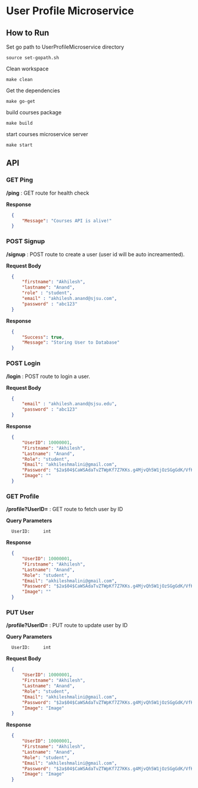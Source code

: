 # User Profile Microservice


## How to Run

Set go path to UserProfileMicroservice directory

```shell
source set-gopath.sh
```
Clean workspace
```shell
make clean
```
Get the dependencies
```shell
make go-get
```
build courses package
```shell
make build
```

start courses microservice server
```shell
make start
```


## API
### GET Ping
 **/ping** : GET route for health check

  **Response** 
  ```json 
	{
		"Message": "Courses API is alive!"
	}
  ```
### POST Signup
 **/signup** : POST route to create a user (user id will be auto increamented).

  **Request Body**
  ```json
	{
		"firstname": "Akhilesh",
		"lastname": "Anand",
		"role" : "student",
		"email" : "akhilesh.anand@sjsu.com",
		"password" : "abc123"
	}
  ```
  **Response**
  ```json
	{
		"Success": true,
		"Message": "Storing User to Database"
	}
  ```

### POST Login
 **/login** : POST route to login a user.

  **Request Body**
  ```json
	{
		"email" : "akhilesh.anand@sjsu.edu",
		"password" : "abc123"
	}
  ```
  **Response**
  ```json
	{
		"UserID": 10000001,
		"Firstname": "Akhilesh",
		"Lastname": "Anand",
		"Role": "student",
		"Email": "akhileshmalini@gmail.com",
		"Password": "$2a$04$CaWSAdaTvZTWpKf7Z7KKs.g4MjvQh5W1jOzSGgGdK/VfKy1rC9f4m",
		"Image": ""
	}
  ```

### GET Profile
 **/profile?UserID=** : GET route to fetch user by ID
  
  **Query Parameters**
  ```
	UserID:     int 
  ```
  **Response**
  ```json
	{
		"UserID": 10000001,
		"Firstname": "Akhilesh",
		"Lastname": "Anand",
		"Role": "student",
		"Email": "akhileshmalini@gmail.com",
		"Password": "$2a$04$CaWSAdaTvZTWpKf7Z7KKs.g4MjvQh5W1jOzSGgGdK/VfKy1rC9f4m",
		"Image": ""
	}
  ```
  

### PUT User
 **/profile?UserID=** : PUT route to update user by ID
  
  **Query Parameters**
  ```
	UserID:     int 
  ```
  **Request Body**
  ```json
	{
		"UserID": 10000001,
		"Firstname": "Akhilesh",
		"Lastname": "Anand",
		"Role": "student",
		"Email": "akhileshmalini@gmail.com",
		"Password": "$2a$04$CaWSAdaTvZTWpKf7Z7KKs.g4MjvQh5W1jOzSGgGdK/VfKy1rC9f4m",
		"Image": "Image"
	}
  ```

  **Response**
  ```json
	{
		"UserID": 10000001,
		"Firstname": "Akhilesh",
		"Lastname": "Anand",
		"Role": "student",
		"Email": "akhileshmalini@gmail.com",
		"Password": "$2a$04$CaWSAdaTvZTWpKf7Z7KKs.g4MjvQh5W1jOzSGgGdK/VfKy1rC9f4m",
		"Image": "Image"
	}
  ```